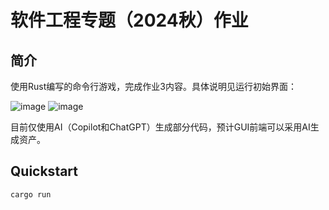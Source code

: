 # 软件工程专题（2024秋）作业

## 简介
使用Rust编写的命令行游戏，完成作业3内容。具体说明见运行初始界面：

![image](https://github.com/user-attachments/assets/9e2c6559-c71c-4078-960d-271c5622657c)
![image](https://github.com/user-attachments/assets/a01ba59b-9e41-4aab-b8a0-11f49a8ef593)

目前仅使用AI（Copilot和ChatGPT）生成部分代码，预计GUI前端可以采用AI生成资产。

## Quickstart

```
cargo run
```
